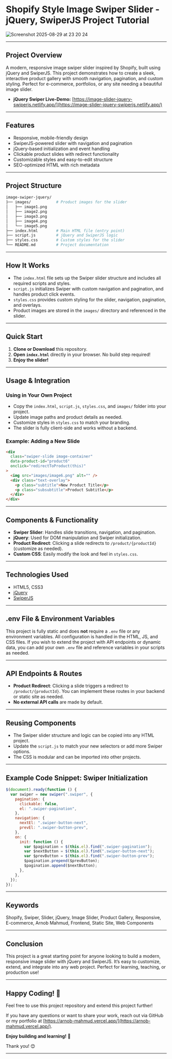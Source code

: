 # Shopify Style Image Swiper Slider - jQuery, SwiperJS Project Tutorial

![Screenshot 2025-08-29 at 23 20 24](https://github.com/user-attachments/assets/50f1080f-9b35-4e29-bb04-2196230ad271)

---

## Project Overview

A modern, responsive image swiper slider inspired by Shopify, built using jQuery and SwiperJS. This project demonstrates how to create a sleek, interactive product gallery with smooth navigation, pagination, and custom styling. Perfect for e-commerce, portfolios, or any site needing a beautiful image slider.

- **jQuery Swiper Live-Demo:** [https://image-slider-jquery-swiperjs.netlify.app/](https://image-slider-jquery-swiperjs.netlify.app/)

---

## Features

- Responsive, mobile-friendly design
- SwiperJS-powered slider with navigation and pagination
- jQuery-based initialization and event handling
- Clickable product slides with redirect functionality
- Customizable styles and easy-to-edit structure
- SEO-optimized HTML with rich metadata

---

## Project Structure

```bash
image-swiper-jquery/
├── images/           # Product images for the slider
│   ├── image1.png
│   ├── image2.png
│   ├── image3.png
│   ├── image4.png
│   └── image5.png
├── index.html        # Main HTML file (entry point)
├── script.js         # jQuery and SwiperJS logic
├── styles.css        # Custom styles for the slider
└── README.md         # Project documentation
```

---

## How It Works

- The `index.html` file sets up the Swiper slider structure and includes all required scripts and styles.
- `script.js` initializes Swiper with custom navigation and pagination, and handles product click events.
- `styles.css` provides custom styling for the slider, navigation, pagination, and overlays.
- Product images are stored in the `images/` directory and referenced in the slider.

---

## Quick Start

1. **Clone or Download** this repository.
2. **Open `index.html`** directly in your browser. No build step required!
3. **Enjoy the slider!**

---

## Usage & Integration

### Using in Your Own Project

- Copy the `index.html`, `script.js`, `styles.css`, and `images/` folder into your project.
- Update image paths and product details as needed.
- Customize styles in `styles.css` to match your branding.
- The slider is fully client-side and works without a backend.

### Example: Adding a New Slide

```html
<div
  class="swiper-slide image-container"
  data-product-id="product6"
  onclick="redirectToProduct(this)"
>
  <img src="images/image6.png" alt="" />
  <div class="text-overlay">
    <p class="subtitle">New Product Title</p>
    <p class="subsubtitle">Product Subtitle</p>
  </div>
</div>
```

---

## Components & Functionality

- **Swiper Slider**: Handles slide transitions, navigation, and pagination.
- **jQuery**: Used for DOM manipulation and Swiper initialization.
- **Product Redirect**: Clicking a slide redirects to `/product/{productId}` (customize as needed).
- **Custom CSS**: Easily modify the look and feel in `styles.css`.

---

## Technologies Used

- HTML5, CSS3
- [jQuery](https://jquery.com/)
- [SwiperJS](https://swiperjs.com/)

---

## .env File & Environment Variables

This project is fully static and does **not** require a `.env` file or any environment variables. All configuration is handled in the HTML, JS, and CSS files. If you wish to extend the project with API endpoints or dynamic data, you can add your own `.env` file and reference variables in your scripts as needed.

---

## API Endpoints & Routes

- **Product Redirect**: Clicking a slide triggers a redirect to `/product/{productId}`. You can implement these routes in your backend or static site as needed.
- **No external API calls** are made by default.

---

## Reusing Components

- The Swiper slider structure and logic can be copied into any HTML project.
- Update the `script.js` to match your new selectors or add more Swiper options.
- The CSS is modular and can be imported into other projects.

---

## Example Code Snippet: Swiper Initialization

```js
$(document).ready(function () {
  var swiper = new swiper(".swiper", {
    pagination: {
      clickable: false,
      el: ".swiper-pagination",
    },
    navigation: {
      nextEl: ".swiper-button-next",
      prevEl: ".swiper-button-prev",
    },
    on: {
      init: function () {
        var $pagination = $(this.el).find(".swiper-pagination");
        var $nextButton = $(this.el).find(".swiper-button-next");
        var $prevButton = $(this.el).find(".swiper-button-prev");
        $pagination.prepend($prevButton);
        $pagination.append($nextButton);
      },
    },
  });
});
```

---

## Keywords

Shopify, Swiper, Slider, jQuery, Image Slider, Product Gallery, Responsive, E-commerce, Arnob Mahmud, Frontend, Static Site, Web Components

---

## Conclusion

This project is a great starting point for anyone looking to build a modern, responsive image slider with jQuery and SwiperJS. It’s easy to customize, extend, and integrate into any web project. Perfect for learning, teaching, or production use!

---

## Happy Coding! 🎉

Feel free to use this project repository and extend this project further!

If you have any questions or want to share your work, reach out via GitHub or my portfolio at [https://arnob-mahmud.vercel.app/](https://arnob-mahmud.vercel.app/).

**Enjoy building and learning!** 🚀

Thank you! 😊

---

